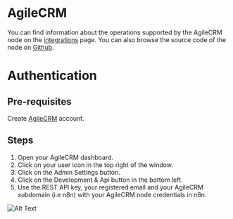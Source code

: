 # AgileCRM
You can find information about the operations supported by the AgileCRM node on the [integrations](https://n8n.io/integrations/n8n-nodes-base.agileCrm) page. You can also browse the source code of the node on [Github](https://github.com/n8n-io/n8n/tree/master/packages/nodes-base/nodes/AgileCrm).

# Authentication

## Pre-requisites

Create [AgileCRM](https://www.agilecrm.com/) account.

## Steps

1. Open your AgileCRM dashboard.
2. Click on your user icon in the top right of the window.
3. Click on the Admin Settings button. 
4. Click on the Development & Api button in the bottom left.
5. Use the REST API key, your registered email and your AgileCRM subdomain (i.e n8n) with your AgileCRM node credentials in n8n.


![Alt Text](https://i.imgur.com/SNDyA6L.gif) 


